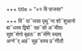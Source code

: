 +++
title = "०१ वि पाजसा"

+++
वि᳓ पा᳓जसा पृथु᳓ना शो᳓शुचानो  
बा᳓धस्व द्विषो᳓ रक्ष᳓सो अ᳓मीवाः  
सुश᳓र्मणो बृहतः᳓ श᳓र्मणि स्याम्  
अग्ने᳓र् अहं᳓ सुह᳓वस्य प्र᳓णीतौ